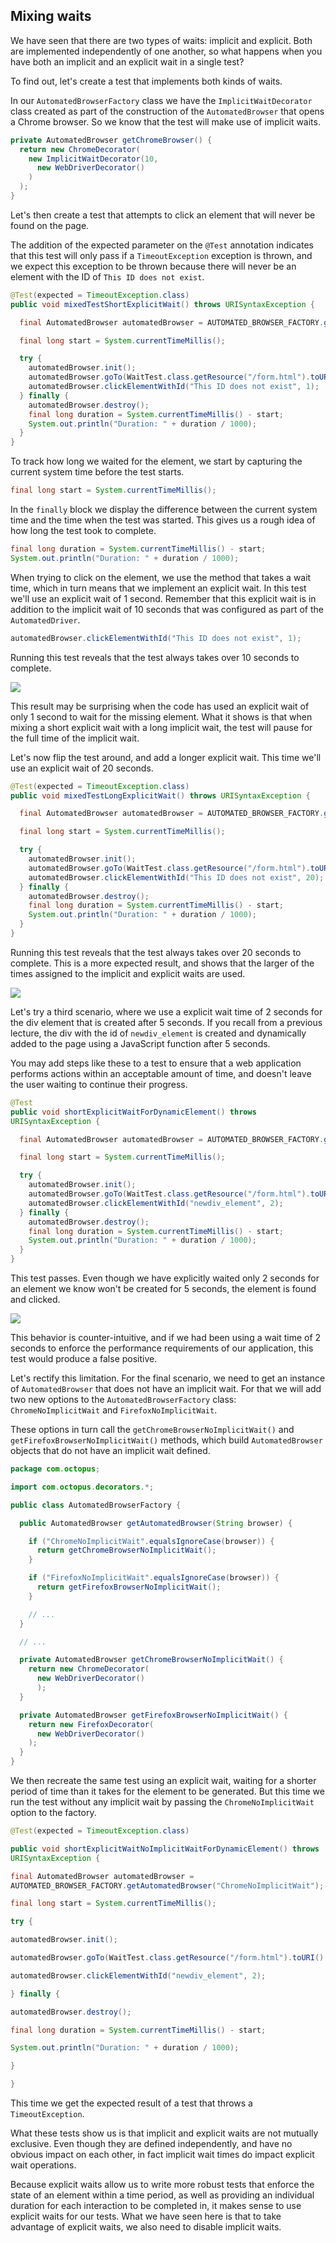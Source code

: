 ## Mixing waits

We have seen that there are two types of waits: implicit and explicit. Both are implemented independently of one another, so what happens when you have both an implicit and an explicit wait in a single test?

To find out, let's create a test that implements both kinds of waits.

In our `AutomatedBrowserFactory` class we have the `ImplicitWaitDecorator` class created as part of the construction of the `AutomatedBrowser` that opens a Chrome browser. So we know that the test will make use of implicit waits.

```java
private AutomatedBrowser getChromeBrowser() {
  return new ChromeDecorator(
    new ImplicitWaitDecorator(10,
      new WebDriverDecorator()
    )
  );
}
```

Let's then create a test that attempts to click an element that will never be found on the page.

The addition of the expected parameter on the `@Test` annotation indicates that this test will only pass if a `TimeoutException` exception is thrown, and we expect this exception to be thrown because there will never be an element with the ID of `This ID does not exist`.

```java
@Test(expected = TimeoutException.class)
public void mixedTestShortExplicitWait() throws URISyntaxException {

  final AutomatedBrowser automatedBrowser = AUTOMATED_BROWSER_FACTORY.getAutomatedBrowser("Chrome");

  final long start = System.currentTimeMillis();

  try {
    automatedBrowser.init();
    automatedBrowser.goTo(WaitTest.class.getResource("/form.html").toURI().toString());
    automatedBrowser.clickElementWithId("This ID does not exist", 1);
  } finally {
    automatedBrowser.destroy();
    final long duration = System.currentTimeMillis() - start;
    System.out.println("Duration: " + duration / 1000);
  }
}
```

To track how long we waited for the element, we start by capturing the current system time before the test starts.

```java
final long start = System.currentTimeMillis();
```

In the `finally` block we display the difference between the current system time and the time when the test was started. This gives us a rough idea of how long the test took to complete.

```java
final long duration = System.currentTimeMillis() - start;
System.out.println("Duration: " + duration / 1000);
```

When trying to click on the element, we use the method that takes a wait time, which in turn means that we implement an explicit wait. In this test we'll use an explicit wait of 1 second. Remember that this explicit wait is in addition to the implicit wait of 10 seconds that was configured as part of the `AutomatedDriver`.

```java
automatedBrowser.clickElementWithId("This ID does not exist", 1);
```

Running this test reveals that the test always takes over 10 seconds to complete.

![](./image1.png)

This result may be surprising when the code has used an explicit wait of only 1 second to wait for the missing element. What it shows is that when mixing a short explicit wait with a long implicit wait, the test will pause for the full time of the implicit wait.

Let's now flip the test around, and add a longer explicit wait. This time we'll use an explicit wait of 20 seconds.

```java
@Test(expected = TimeoutException.class)
public void mixedTestLongExplicitWait() throws URISyntaxException {

  final AutomatedBrowser automatedBrowser = AUTOMATED_BROWSER_FACTORY.getAutomatedBrowser("Chrome");

  final long start = System.currentTimeMillis();

  try {
    automatedBrowser.init();
    automatedBrowser.goTo(WaitTest.class.getResource("/form.html").toURI().toString());
    automatedBrowser.clickElementWithId("This ID does not exist", 20);
  } finally {
    automatedBrowser.destroy();
    final long duration = System.currentTimeMillis() - start;
    System.out.println("Duration: " + duration / 1000);
  }
}
```

Running this test reveals that the test always takes over 20 seconds to complete. This is a more expected result, and shows that the larger of the times assigned to the implicit and explicit waits are used.

![](./image2.png)

Let's try a third scenario, where we use a explicit wait time of 2 seconds for the div element that is created after 5 seconds. If you recall from a previous lecture, the div with the id of `newdiv_element` is created and dynamically added to the page using a JavaScript function after 5 seconds.

You may add steps like these to a test to ensure that a web application performs actions within an acceptable amount of time, and doesn't leave the user waiting to continue their progress.

```java
@Test
public void shortExplicitWaitForDynamicElement() throws
URISyntaxException {

  final AutomatedBrowser automatedBrowser = AUTOMATED_BROWSER_FACTORY.getAutomatedBrowser("Chrome");

  final long start = System.currentTimeMillis();

  try {
    automatedBrowser.init();
    automatedBrowser.goTo(WaitTest.class.getResource("/form.html").toURI().toString());
    automatedBrowser.clickElementWithId("newdiv_element", 2);
  } finally {
    automatedBrowser.destroy();
    final long duration = System.currentTimeMillis() - start;
    System.out.println("Duration: " + duration / 1000);
  }
}
```

This test passes. Even though we have explicitly waited only 2 seconds for an element we know won't be created for 5 seconds, the element is found and clicked.

![](./image3.png)

This behavior is counter-intuitive, and if we had been using a wait time of 2 seconds to enforce the performance requirements of our application, this test would produce a false positive.

Let's rectify this limitation. For the final scenario, we need to get an instance of `AutomatedBrowser` that does not have an implicit wait. For that we will add two new options to the `AutomatedBrowserFactory` class: `ChromeNoImplicitWait` and `FirefoxNoImplicitWait`.

These options in turn call the `getChromeBrowserNoImplicitWait()` and `getFirefoxBrowserNoImplicitWait()` methods, which build `AutomatedBrowser` objects that do not have an implicit wait defined.

```java
package com.octopus;

import com.octopus.decorators.*;

public class AutomatedBrowserFactory {

  public AutomatedBrowser getAutomatedBrowser(String browser) {

    if ("ChromeNoImplicitWait".equalsIgnoreCase(browser)) {
      return getChromeBrowserNoImplicitWait();
    }

    if ("FirefoxNoImplicitWait".equalsIgnoreCase(browser)) {
      return getFirefoxBrowserNoImplicitWait();
    }

    // ...
  }

  // ...

  private AutomatedBrowser getChromeBrowserNoImplicitWait() {
    return new ChromeDecorator(
      new WebDriverDecorator()
      );
  }

  private AutomatedBrowser getFirefoxBrowserNoImplicitWait() {
    return new FirefoxDecorator(
      new WebDriverDecorator()
    );
  }
}
```

We then recreate the same test using an explicit wait, waiting for a shorter period of time than it takes for the element to be generated. But this time we run the test without any implicit wait by passing the `ChromeNoImplicitWait` option to the factory.

```java
@Test(expected = TimeoutException.class)

public void shortExplicitWaitNoImplicitWaitForDynamicElement() throws
URISyntaxException {

final AutomatedBrowser automatedBrowser =
AUTOMATED_BROWSER_FACTORY.getAutomatedBrowser("ChromeNoImplicitWait");

final long start = System.currentTimeMillis();

try {

automatedBrowser.init();

automatedBrowser.goTo(WaitTest.class.getResource("/form.html").toURI().toString());

automatedBrowser.clickElementWithId("newdiv_element", 2);

} finally {

automatedBrowser.destroy();

final long duration = System.currentTimeMillis() - start;

System.out.println("Duration: " + duration / 1000);

}

}
```

This time we get the expected result of a test that throws a `TimeoutException`.

What these tests show us is that implicit and explicit waits are not mutually exclusive. Even though they are defined independently, and have no obvious impact on each other, in fact implicit wait times do impact explicit wait operations.

Because explicit waits allow us to write more robust tests that enforce the state of an element within a time period, as well as providing an individual duration for each interaction to be completed in, it makes sense to use explicit waits for our tests. What we have seen here is that to take advantage of explicit waits, we also need to disable implicit waits.
